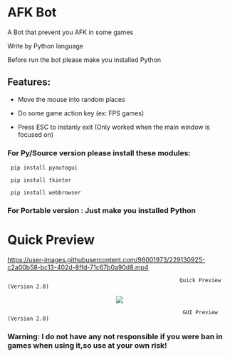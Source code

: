 # AFK Bot

A Bot that prevent you AFK in some games

Write by Python language

Before run the bot please make you installed Python

## Features:

- Move the mouse into random places

- Do some game action key (ex: FPS games)

- Press ESC to instanly exit (Only worked when the main window is focused on)

### For Py/Source version please install these modules:

```
 pip install pyautogui

 pip install tkinter

 pip install webbrowser
```

### For Portable version : Just make you installed Python

# Quick Preview




https://user-images.githubusercontent.com/98001973/229130925-c2a00b58-bc13-402d-8ffd-71c67b0a90d8.mp4
        
                                                          Quick Preview (Version 2.0)
<p align="center">          
  <img src="https://user-images.githubusercontent.com/98001973/229132137-33f93472-6617-4bbf-9562-805bd3f67418.png">
</p>
           
                                                           GUI Preview (Version 2.0)

### Warning: I do not have any not responsible if you were ban in games when using it,so use at your own risk!
